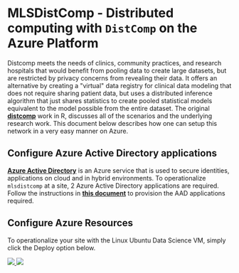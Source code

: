 # MLSDistComp - Distributed computing with `DistComp` on the Azure Platform

Distcomp meets the needs of clinics, community practices, and research hospitals that would benefit from pooling data to create large datasets,
but are restricted by privacy concerns from revealing their data. It offers an alternative by creating a "virtual" data registry
for clinical data modeling that does not require sharing patient data, but uses a distributed inference algorithm that just shares statistics to create pooled statistical models equivalent to the model
possible from the entire dataset.
    The original **[distcomp](https://cran.r-project.org/web/packages/distcomp/index.html)** work in R, discusses all of the scenarios and the underlying research work.
This document below describes how one can setup this network in a very easy manner on Azure.


## Configure Azure Active Directory applications

**[Azure Active Directory](https://azure.microsoft.com/en-us/services/active-directory/)** is an Azure service that is used to secure identities, applications on cloud and in hybrid environments. To operationalize `mlsdistcomp` at a site, 2 Azure Active Directory applications are required. 
Follow the instructions in **[this document](../docs/README_AAD.md)** to provision the AAD applications required.

## Configure Azure Resources

To operationalize your site with the Linux Ubuntu Data Science VM, 
simply click the Deploy option below.

<a href="https://portal.azure.com/#create/Microsoft.Template/uri/https%3A%2F%2Fraw.githubusercontent.com%2Fkrishnand%2Fmlsdistcomp%2Fmaster%2Fazuredeploy.json" target="_blank">
    <img src="http://azuredeploy.net/deploybutton.png" />
</a>
<a href="http://armviz.io/#/?load=https%3A%2F%2Fraw.githubusercontent.com%2Fkrishnand%2Fmlsdistcomp%2Fmaster%2Fazuredeploy.json" target="_blank">
    <img src="http://armviz.io/visualizebutton.png"/>
</a>